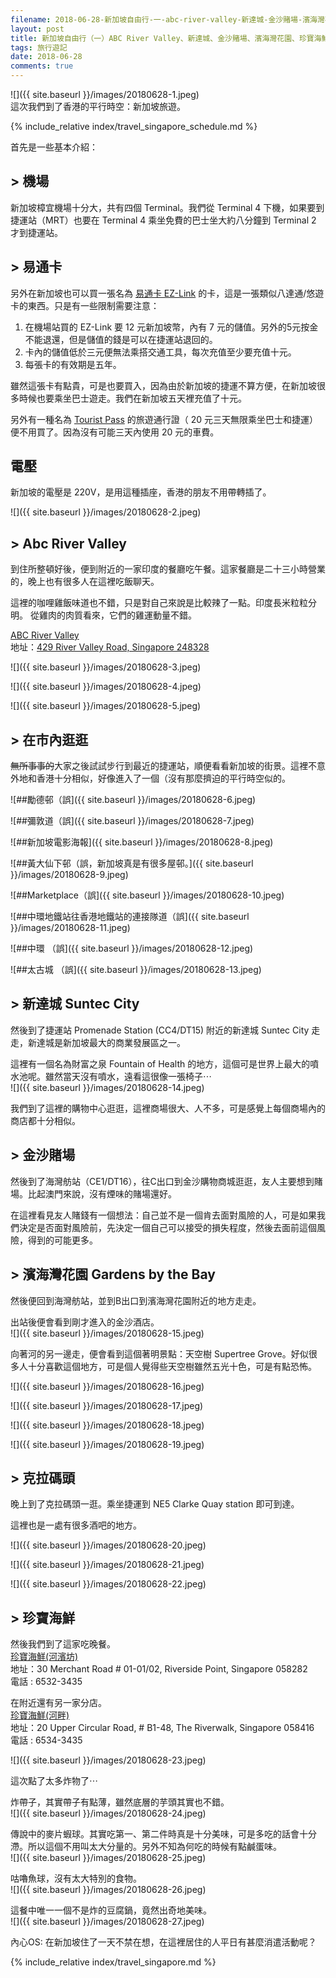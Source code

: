 ```yaml
---
filename: 2018-06-28-新加坡自由行-一-abc-river-valley-新達城-金沙賭場-濱海灣花園-珍寶海鮮.md
layout: post
title: 新加坡自由行（一）ABC River Valley、新達城、金沙賭場、濱海灣花園、珍寶海鮮
tags: 旅行遊記
date: 2018-06-28
comments: true
---
```


![]({{ site.baseurl }}/images/20180628-1.jpeg)  
這次我們到了香港的平行時空：新加坡旅遊。

{% include_relative index/travel_singapore_schedule.md %}

首先是一些基本介紹：

## \> 機場
新加坡樟宜機場十分大，共有四個 Terminal。我們從 Terminal 4 下機，如果要到捷運站（MRT）也要在 Terminal 4 乘坐免費的巴士坐大約八分鐘到 Terminal 2 才到捷運站。

## \> 易通卡
另外在新加坡也可以買一張名為 [易通卡 EZ-Link](http://www.ezlink.com.sg) 的卡，這是一張類似八達通/悠遊卡的東西。只是有一些限制需要注意：

1. 在機場站買的 EZ-Link 要 12 元新加坡幣，內有 7 元的儲值。另外的5元按金不能退還，但是儲值的錢是可以在捷運站退回的。
2. 卡內的儲值低於三元便無法乘搭交通工具，每次充值至少要充值十元。
3. 每張卡的有效期是五年。

雖然這張卡有點貴，可是也要買入，因為由於新加坡的捷運不算方便，在新加坡很多時候也要乘坐巴士遊走。我們在新加坡五天裡充值了十元。

另外有一種名為 [Tourist Pass](http://thesingaporetouristpass.com.sg) 的旅遊通行證（ 20 元三天無限乘坐巴士和捷運）便不用買了。因為沒有可能三天內使用 20 元的車費。

## 電壓
新加坡的電壓是 220V，是用這種插座，香港的朋友不用帶轉插了。

![]({{ site.baseurl }}/images/20180628-2.jpeg)

## \> Abc River Valley 
到住所整頓好後，便到附近的一家印度的餐廳吃午餐。這家餐廳是二十三小時營業的，晚上也有很多人在這裡吃飯聊天。

這裡的咖哩雞飯味道也不錯，只是對自己來說是比較辣了一點。印度長米粒粒分明。
從雞肉的肉質看來，它們的雞運動量不錯。

[ABC River Valley](http://abcrivervalley.com.sg)  
地址：[429 River Valley Road, Singapore 248328](https://www.google.com/maps/place/429+River+Valley+Rd,+%E6%96%B0%E5%8A%A0%E5%9D%A1+248328/@1.295235,103.8271767,17z/data=!3m1!4b1!4m5!3m4!1s0x31da198443b9e99b:0xba6ef8e763d352a6!8m2!3d1.295235!4d103.8293654)

![]({{ site.baseurl }}/images/20180628-3.jpeg)

![]({{ site.baseurl }}/images/20180628-4.jpeg)

![]({{ site.baseurl }}/images/20180628-5.jpeg)

## \> 在市內逛逛

~~無所事事的~~大家之後試試步行到最近的捷運站，順便看看新加坡的街景。這裡不意外地和香港十分相似，好像進入了一個（沒有那麼擠迫的平行時空似的。

![\##勵德邨（誤]({{ site.baseurl }}/images/20180628-6.jpeg)

![\##彌敦道（誤]({{ site.baseurl }}/images/20180628-7.jpeg)

![\##新加坡電影海報]({{ site.baseurl }}/images/20180628-8.jpeg)

![\##黃大仙下邨（誤，新加坡真是有很多屋邨。]({{ site.baseurl }}/images/20180628-9.jpeg) 

![\##Marketplace（誤]({{ site.baseurl }}/images/20180628-10.jpeg)

![\##中環地鐵站往香港地鐵站的連接隊道（誤]({{ site.baseurl }}/images/20180628-11.jpeg) 

![\##中環 （誤]({{ site.baseurl }}/images/20180628-12.jpeg)

![\##太古城 （誤]({{ site.baseurl }}/images/20180628-13.jpeg)

## \> 新達城 Suntec City

然後到了捷運站 Promenade Station (CC4/DT15) 附近的新達城 Suntec City 走走，新達城是新加坡最大的商業發展區之一。

這裡有一個名為財富之泉 Fountain of Health 的地方，這個可是世界上最大的噴水池呢。雖然當天沒有噴水，遠看這很像一張椅子⋯  
![]({{ site.baseurl }}/images/20180628-14.jpeg)

我們到了這裡的購物中心逛逛，這裡商場很大、人不多，可是感覺上每個商場內的商店都十分相似。

## \> 金沙賭場
然後到了海灣舫站（CE1/DT16），往C出口到金沙購物商城逛逛，友人主要想到賭場。比起澳門來說，沒有煙味的賭場還好。

在這裡看見友人賭錢有一個想法：自己並不是一個肯去面對風險的人，可是如果我們決定是否面對風險前，先決定一個自己可以接受的損失程度，然後去面前這個風險，得到的可能更多。

## \> 濱海灣花園 Gardens by the Bay

然後便回到海灣舫站，並到B出口到濱海灣花園附近的地方走走。

出站後便會看到剛才進入的金沙酒店。  
![]({{ site.baseurl }}/images/20180628-15.jpeg)

向著河的另一邊走，便會看到這個著明景點：天空樹 Supertree Grove。好似很多人十分喜歡這個地方，可是個人覺得些天空樹雖然五光十色，可是有點恐怖。

![]({{ site.baseurl }}/images/20180628-16.jpeg)

![]({{ site.baseurl }}/images/20180628-17.jpeg)

![]({{ site.baseurl }}/images/20180628-18.jpeg)

![]({{ site.baseurl }}/images/20180628-19.jpeg)


## \> 克拉碼頭

晚上到了克拉碼頭一逛。乘坐捷運到 NE5 Clarke Quay station 即可到達。

這裡也是一處有很多酒吧的地方。

![]({{ site.baseurl }}/images/20180628-20.jpeg)

![]({{ site.baseurl }}/images/20180628-21.jpeg)

![]({{ site.baseurl }}/images/20180628-22.jpeg)

## \> 珍寶海鮮

然後我們到了這家吃晚餐。  
[珍寶海鮮(河濱坊)](https://www.jumboseafood.com.sg/tc/riverside-point)  
地址：30 Merchant Road # 01-01/02, Riverside Point, Singapore 058282  
電話 :  6532-3435

在附近還有另一家分店。  
[珍寶海鮮(河畔)](https://www.jumboseafood.com.sg/tc/the-riverwalk)  
地址：20 Upper Circular Road, # B1-48, The Riverwalk, Singapore 058416  
電話 :  6534-3435

![]({{ site.baseurl }}/images/20180628-23.jpeg)

這次點了太多炸物了⋯

炸帶子，其實帶子有點薄，雖然底層的芋頭其實也不錯。  
![]({{ site.baseurl }}/images/20180628-24.jpeg)

傳說中的麥片蝦球。其實吃第一、第二件時真是十分美味，可是多吃的話會十分滯。所以這個不用叫太大分量的。另外不知為何吃的時候有點鹹蛋味。  
![]({{ site.baseurl }}/images/20180628-25.jpeg)

咕嚕魚球，沒有太大特別的食物。  
![]({{ site.baseurl }}/images/20180628-26.jpeg)

這餐中唯一一個不是炸的豆腐鍋，竟然出奇地美味。  
![]({{ site.baseurl }}/images/20180628-27.jpeg)


內心OS: 在新加坡住了一天不禁在想，在這裡居住的人平日有甚麼消遣活動呢？

{% include_relative index/travel_singapore.md %}
